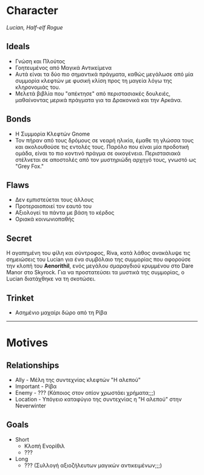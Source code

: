 # Character
*Lucian, Half-elf Rogue*

## Ideals

- Γνώση και Πλούτος  
- Γοητευμένος από Μαγικά Αντικείμενα  
- Αυτά είναι τα δύο πιο σημαντικά πράγματα, καθώς μεγάλωσε από μία συμμορία κλεφτών με φυσική κλίση προς τη μαγεία λόγω της κληρονομιάς του.
- Μελετά βιβλία που "απέκτησε" από περιστασιακές δουλειές, μαθαίνοντας μερικά πράγματα για τα Δρακονικά και την Αρκάνα.

## Bonds

- Η Συμμορία Κλεφτών Gnome  
- Τον πήραν από τους δρόμους σε νεαρή ηλικία, έμαθε τη γλώσσα τους και ακολουθούσε τις εντολές τους. Παρόλο που είναι μία προδοτική ομάδα, είναι το πιο κοντινό πράγμα σε οικογένεια. Περιστασιακά στέλνεται σε αποστολές από τον μυστηριώδη αρχηγό τους, γνωστό ως "Grey Fox."

## Flaws

- Δεν εμπιστεύεται τους άλλους  
- Προτεραιοποιεί τον εαυτό του  
- Αξιολογεί τα πάντα με βάση το κέρδος  
- Οριακά κοινωνιοπαθής  

## Secret

Η αγαπημένη του φίλη και σύντροφος, Riva, κατά λάθος ανακάλυψε τις σημειώσεις του Lucian για ένα συμβόλαιο της συμμορίας που αφορούσε την κλοπή του **Aenorithil**, ενός μεγάλου σμαραγδιού κρυμμένου στο Dare Manor στο Skyrock. Για να προστατεύσει τα μυστικά της συμμορίας, ο Lucian διατάχθηκε να τη σκοτώσει.

## Trinket

- Ασημένιο μαχαίρι δώρο από τη Ρίβα

---
# Motives

## Relationships

- Ally - Μέλη της συντεχνίας κλεφτών "Η αλεπού"
- Important - Ρίβα
- Enemy - ??? (Κάποιος στον οπίον χρωστάει χρήματα;;;)
- Location - Υπόγειο καταφύγιο της συντεχνίας η "Η αλεπού" στην Neverwinter

## Goals

- Short
	- Κλοπή Ενορίθιλ
	- ???
- Long
	- ??? (Συλλογή αξιοζήλευτων μαγικών αντικειμένων;;;)